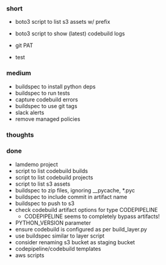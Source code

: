### short

- boto3 script to list s3 assets w/ prefix
- boto3 script to show (latest) codebuild logs

- git PAT
- test

### medium

- buildspec to install python deps
- buildspec to run tests
- capture codebuild errors
- buildspec to use git tags
- slack alerts
- remove managed policies

### thoughts

### done

- lamdemo project
- script to list codebuild builds
- script to list codebuild projects
- script to list s3 assets
- buildspec to zip files, ignoring __pycache, *.pyc
- buildspec to include commit in artifact name
- buildspec to push to s3
- check codebuild artifact options for type CODEPIPELINE
  - CODEPIPELINE seems to completely bypass artifacts!
- PYTHON_VERSION parameter
- ensure codebuild is configured as per build_layer.py
- use buildspec similar to layer script
- consider renaming s3 bucket as staging bucket
- codepipeline/codebuild templates
- aws scripts
